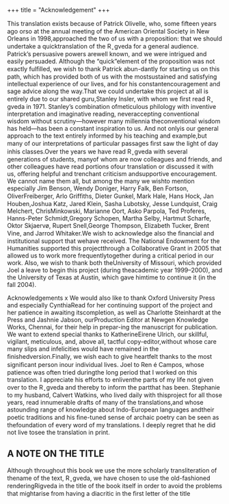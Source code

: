+++
title = "Acknowledgement"
+++

This translation exists because of Patrick Olivelle, who, some ﬁfteen years ago orso at the annual meeting of the American Oriental Society in New Orleans in 1998,approached the two of us with a proposition: that we should undertake a quicktranslation of the
R 
 ̥
gveda for a general audience. Patrick’s persuasive powers arewell known, and we were intrigued and easily persuaded. Although the “quick”element of the proposition was not exactly fulﬁlled, we wish to thank Patrick abun-dantly for starting us on this path, which has provided both of us with the mostsustained and satisfying intellectual experience of our lives, and for his constantencouragement and sage advice along the way.That we could undertake this project at all is entirely due to our shared guru,Stanley Insler, with whom we ﬁrst read
R 
 ̥
gveda in 1971. Stanley’s combination ofmeticulous philology with inventive interpretation and imaginative reading, neveraccepting conventional wisdom without scrutiny—however many millennia theconventional wisdom has held—has been a constant inspiration to us. And not onlyis our general approach to the text entirely informed by his teaching and example,but many of our interpretations of particular passages ﬁrst saw the light of day inhis classes.Over the years we have read
R 
 ̥
gveda with several generations of students, manyof whom are now colleagues and friends, and other colleagues have read portions ofour translation or discussed it with us, offering helpful and trenchant criticism andsupportive encouragement. We cannot name them all, but among the many we wishto mention especially Jim Benson, Wendy Doniger, Harry Falk, Ben Fortson, OliverFreiberger, Arlo Grifﬁths, Dieter Gunkel, Mark Hale, Hans Hock, Jan Houben,Joshua Katz, Jared Klein, Sasha Lubotsky, Jesse Lundquist, Craig Melchert, ChrisMinkowski, Marianne Oort, Asko Parpola, Ted Proferes, Hanns-Peter Schmidt,Gregory Schopen, Martha Selby, Hartmut Scharfe, Oktor Skjaervø, Rupert Snell,George Thompson, Elizabeth Tucker, Brent Vine, and Jarrod Whitaker.We wish to acknowledge also the ﬁnancial and institutional support that wehave received. The National Endowment for the Humanities supported this projectthrough a Collaborative Grant in 2005 that allowed us to work more frequentlytogether during a critical period in our work. Also, we wish to thank both theUniversity of Missouri, which provided Joel a leave to begin this project (during theacademic year 1999–2000), and the University of Texas at Austin, which gave himtime to continue it (in the fall 2004).
 
 
Acknowledgements
 x 
We would also like to thank Oxford University Press and especially CynthiaRead for her continuing support of the project and her patience in awaiting itscompletion, as well as Charlotte Steinhardt at the Press and Jashnie Jabson, ourProduction Editor at Newgen Knowledge Works, Chennai, for their help in prepar-ing the manuscript for publication. We want to extend special thanks to KatherineEirene Ulrich, our skillful, vigilant, meticulous, and, above all, tactful copy-editor,without whose care many slips and infelicities would have remained in the ﬁnishedversion.Finally, we wish each to give heartfelt thanks to the most signiﬁcant person inour individual lives. Joel to Ren
é
 Campos, whose patience was often tried duringthe long period that I worked on this translation. I appreciate his efforts to enliventhe parts of my life not given over to the
R 
 ̥
gveda and thereby to inform the partthat has been. Stephanie to my husband, Calvert Watkins, who lived daily with thisproject for all those years, read innumerable drafts of many of the translations,and whose astounding range of knowledge about Indo-European languages andtheir poetic traditions and his ﬁne-tuned sense of archaic poetry can be seen as thefoundation of every word of my translations. I deeply regret that he did not live tosee the translation in print.

 
## A NOTE ON THE TITLE
Although throughout this book we use the more scholarly transliteration of thename of the text,
R 
 ̥
gveda, we have chosen to use the old-fashioned renderingRigveda in the title of the book itself in order to avoid the problems that mightarise from having a diacritic in the ﬁrst letter of the title